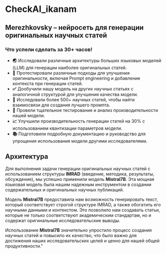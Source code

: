 # CheckAI_ikanam

## Merezhkovsky – нейросеть для генерации оригинальных научных статей 

### Что успели сделать за 30+ часов!
- **🌏** Исследовали различные архитектуры больших языковых моделей (LLM) для генерации наиболее оригинальных статей.
- **📕** Протестировали различные подходы для улучшения оригинальности, включая Prompt engineering и добавление контекста при генерации статей.
- **✅** Дообучили нашу модель на других научных статьях с аналогичной структурой для улучшения качества модели.
- **💾** Исследовали более 500+ научных статей, чтобы найти взаимосвязи для создания лучшего промпта.
- **🧪** Провели тщательное тестирование и анализ производительности нашей модели.
- **📈** Улучшили производительность генерации статей на 30% с использованием квантизации параметров модели.
- **📚** Подготовили подробную документацию и руководство для упрощения использования модели другими исследователями.

## Архитектура
Для выполнения задачи генерации оригинальных научных статей с использованием структуры **IMRAD** (введение, методика, результаты, обсуждение), мы успешно применили модель **Mistral7B**. Эта мощная языковая модель была нашим надежным инструментом в создании содержательных и оригинальных научных публикаций.

Модель **Mistral7B** предоставила нам возможность генерировать текст, который соответствует строгой структуре IMRAD, а также обогатить его научными данными и контекстом. Это позволило нам создавать статьи, которые не только соответствуют академическим стандартам, но и содержат оригинальные исследовательские выводы.

Использование **Mistral7B** значительно упростило процесс создания научных статей и повысило их качество, что было важно для достижения наших исследовательских целей и ценно для нашей общей продуктивности."
